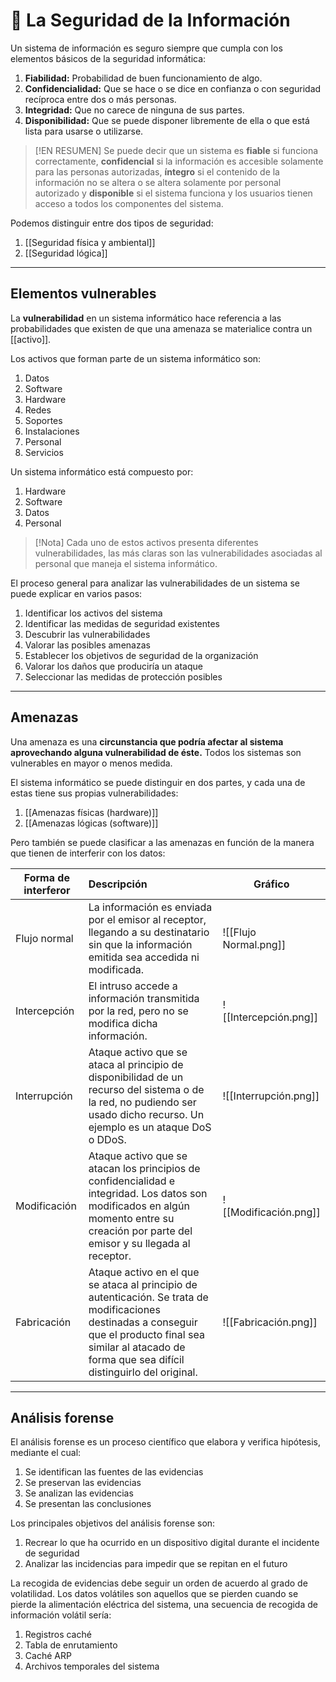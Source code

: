 # 🔐 La Seguridad de la Información

Un sistema de información es seguro siempre que cumpla con los elementos básicos de la seguridad informática:

1. **Fiabilidad:** Probabilidad de buen funcionamiento de algo.
2. **Confidencialidad:** Que se hace o se dice en confianza o con seguridad recíproca entre dos o más personas.
3. **Integridad:** Que no carece de ninguna de sus partes.
4. **Disponibilidad:** Que se puede disponer libremente de ella o que está lista para usarse o utilizarse.

> [!EN RESUMEN]
> Se puede decir que un sistema es **fiable** si funciona correctamente, **confidencial** si la información es accesible solamente para las personas autorizadas, **íntegro** si el contenido de la información no se altera o se altera solamente por personal autorizado y **disponible** si el sistema funciona y los usuarios tienen acceso a todos los componentes del sistema.

Podemos distinguir entre dos tipos de seguridad:
1. [[Seguridad física y ambiental]]
2. [[Seguridad lógica]]

---
## Elementos vulnerables

La **vulnerabilidad** en un sistema informático hace referencia a las probabilidades que existen de que una amenaza se materialice contra un [[activo]].

Los activos que forman parte de un sistema informático son:
1. Datos
2. Software
3. Hardware
4. Redes
5. Soportes
6. Instalaciones
7. Personal
8. Servicios

Un sistema informático está compuesto por:
1. Hardware
2. Software
3. Datos
4. Personal


> [!Nota] 
> Cada uno de estos activos presenta diferentes vulnerabilidades, las más claras son las vulnerabilidades asociadas al personal que maneja el sistema informático.

El proceso general para analizar las vulnerabilidades de un sistema se puede explicar en varios pasos:
1. Identificar los activos del sistema
2. Identificar las medidas de seguridad existentes
3. Descubrir las vulnerabilidades
4. Valorar las posibles amenazas
5. Establecer los objetivos de seguridad de la organización
6. Valorar los daños que produciría un ataque
7. Seleccionar las medidas de protección posibles

---
## Amenazas

Una amenaza es una **circunstancia que podría afectar al sistema aprovechando alguna vulnerabilidad de éste.** Todos los sistemas son vulnerables en mayor o menos medida.

El sistema informático se puede distinguir en dos partes, y cada una de estas tiene sus propias vulnerabilidades:
1. [[Amenazas físicas (hardware)]]
2. [[Amenazas lógicas (software)]]

Pero también se puede clasificar a las amenazas en función de la manera que tienen de interferir con los datos:

| Forma de interferor | Descripción                                                                                                                                                                                                        | Gráfico                              |
| ------------------- | :----------------------------------------------------------------------------------------------------------------------------------------------------------------------------------------------------------------- | ------------------------------------ |
| Flujo normal        | La información es enviada por el emisor al receptor, llegando a su destinatario sin que la información emitida sea accedida ni modificada.                                                                         | ![[Flujo Normal.png]]                |
| Intercepción        | El intruso accede a información transmitida por la red, pero no se modifica dicha información.                                                                                                                     | ![[Intercepción.png]]                |
| Interrupción        | Ataque activo que se ataca al principio de disponibilidad de un recurso del sistema o de la red, no pudiendo ser usado dicho recurso. Un ejemplo es un ataque DoS o DDoS.                                          | ![[Interrupción.png]]                |
| Modificación        | Ataque activo que se atacan los principios de confidencialidad e integridad. Los datos son modificados en algún momento entre su creación por parte del emisor y su llegada al receptor.                           | ![[Modificación.png]]                |
| Fabricación         | Ataque activo en el que se ataca al principio de autenticación. Se trata de modificaciones destinadas a conseguir que el producto final sea similar al atacado de forma que sea difícil distinguirlo del original. | ![[Fabricación.png]] |

---
## Análisis forense

El análisis forense es un proceso científico que elabora y verifica hipótesis, mediante el cual:
1. Se identifican las fuentes de las evidencias
2. Se preservan las evidencias
3. Se analizan las evidencias
4. Se presentan las conclusiones

Los principales objetivos del análisis forense son:
1. Recrear lo que ha ocurrido en un dispositivo digital durante el incidente de seguridad 
2. Analizar las incidencias para impedir que se repitan en el futuro

La recogida de evidencias debe seguir un orden de acuerdo al grado de volatilidad.
Los datos volátiles son aquellos que se pierden cuando se pierde la alimentación eléctrica del sistema, una secuencia de recogida de información volátil sería:
1. Registros caché
2. Tabla de enrutamiento
3. Caché ARP
4. Archivos temporales del sistema
